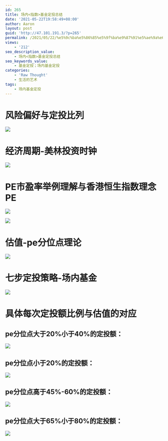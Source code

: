 ```yaml
---
id: 265
title: 场内<指数>基金定投总结
date: '2021-05-22T19:58:49+08:00'
author: Aaron
layout: post
guid: 'http://47.101.191.3/?p=265'
permalink: /2021/05/22/%e5%9c%ba%e5%86%85%e5%9f%ba%e9%87%91%e5%ae%9a%e6%8a%95%e6%80%bb%e7%bb%93/
views:
    - '212'
seo_description_value:
    - 场内<指数>基金定投总结
seo_keywords_value:
    - 基金定投；场内基金定投
categories:
    - 'Raw Thought'
    - 生活的艺术
tags:
    - 场内基金定投
---
```


# 风险偏好与定投比列

![](https://z3.ax1x.com/2021/05/22/gLsMo4.png)

# 经济周期-美林投资时钟

![](https://z3.ax1x.com/2021/05/22/gLsJQx.jpg)

# PE市盈率举例理解与香港恒生指数理念PE

![](https://z3.ax1x.com/2021/05/22/gLsBYd.png)

![](https://z3.ax1x.com/2021/05/22/gLsvtJ.png)

# 估值-pe分位点理论

![](https://z3.ax1x.com/2021/05/22/gLyoUe.png)

# 七步定投策略-场内基金

![](https://z3.ax1x.com/2021/05/22/gLyXKP.png)

# 具体每次定投额比例与估值的对应

## pe分位点大于20%小于40%的定投额：

![](https://z3.ax1x.com/2021/05/22/gL6CCj.png)

## pe分位点小于20%的定投额：

![](https://z3.ax1x.com/2021/05/22/gL6ErV.png)

## pe分位点高于45%-60%的定投额：

![](https://z3.ax1x.com/2021/05/22/gL6VbT.png)

## pe分位点大于65%小于80%的定投额：

![](https://z3.ax1x.com/2021/05/22/gL6KPJ.png)